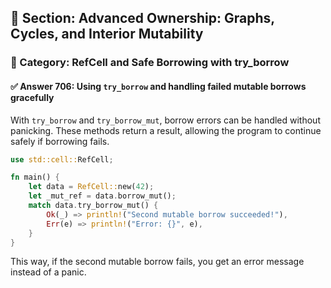 ## 📘 Section: Advanced Ownership: Graphs, Cycles, and Interior Mutability  
### 🔹 Category: RefCell and Safe Borrowing with try_borrow  
#### ✅ Answer 706: Using `try_borrow` and handling failed mutable borrows gracefully

With `try_borrow` and `try_borrow_mut`, borrow errors can be handled without panicking. These methods return a result, allowing the program to continue safely if borrowing fails.

```rust
use std::cell::RefCell;

fn main() {
    let data = RefCell::new(42);
    let _mut_ref = data.borrow_mut();
    match data.try_borrow_mut() {
        Ok(_) => println!("Second mutable borrow succeeded!"),
        Err(e) => println!("Error: {}", e),
    }
}
```

This way, if the second mutable borrow fails, you get an error message instead of a panic.
